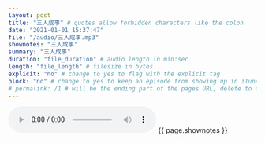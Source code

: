 ```yaml
---
layout: post
title: "三人成事" # quotes allow forbidden characters like the colon
date: "2021-01-01 15:37:47"
file: "/audio/三人成事.mp3"
shownotes: "三人成事"
summary: "三人成事"
duration: "file_duration" # audio length in min:sec
length: "file_length" # filesize in bytes
explicit: "no" # change to yes to flag with the explicit tag
block: "no" # change to yes to keep an episode from showing up in iTunes
# permalink: /1 # will be the ending part of the pages URL, delete to default to the title
---
```


<audio controls>
<source src="{{site.url}}{{site.baseurl}}{{ page.file }}" type="audio/x-mp3">
Your browser does not support the audio element.
</audio>
{{ page.shownotes }}
